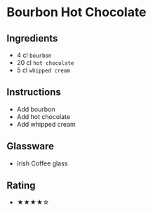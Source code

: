 # Bourbon Hot Chocolate

## Ingredients
- 4 cl `bourbon`
- 20 cl `hot chocolate`
- 5 cl `whipped cream`

## Instructions
- Add bourbon
- Add hot chocolate
- Add whipped cream

## Glassware
- Irish Coffee glass

## Rating
- ★★★★☆